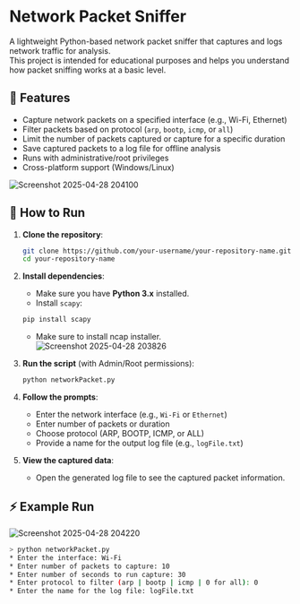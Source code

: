 # Network Packet Sniffer

A lightweight Python-based network packet sniffer that captures and logs network traffic for analysis.  
This project is intended for educational purposes and helps you understand how packet sniffing works at a basic level.

## 📜 Features

- Capture network packets on a specified interface (e.g., Wi-Fi, Ethernet)
- Filter packets based on protocol (`arp`, `bootp`, `icmp`, or `all`)
- Limit the number of packets captured or capture for a specific duration
- Save captured packets to a log file for offline analysis
- Runs with administrative/root privileges
- Cross-platform support (Windows/Linux)

![Screenshot 2025-04-28 204100](https://github.com/user-attachments/assets/89d7c95c-fa1f-48d2-b77c-c7bb68175809)


## 🚀 How to Run

1. **Clone the repository**:
    ```bash
    git clone https://github.com/your-username/your-repository-name.git
    cd your-repository-name
    ```

2. **Install dependencies**:
    - Make sure you have **Python 3.x** installed.
    - Install `scapy`:
    ```bash
    pip install scapy
    ```
    - Make sure to install ncap installer.
![Screenshot 2025-04-28 203826](https://github.com/user-attachments/assets/2cc00257-abc8-4452-843b-f2df6b549137)

3. **Run the script** (with Admin/Root permissions):
    ```bash
    python networkPacket.py
    ```

4. **Follow the prompts**:
    - Enter the network interface (e.g., `Wi-Fi` or `Ethernet`)
    - Enter number of packets or duration
    - Choose protocol (ARP, BOOTP, ICMP, or ALL)
    - Provide a name for the output log file (e.g., `logFile.txt`)

5. **View the captured data**:
    - Open the generated log file to see the captured packet information.

## ⚡ Example Run
![Screenshot 2025-04-28 204220](https://github.com/user-attachments/assets/c5aa3fb5-bc2d-48bd-822e-e236ae96be48)

```bash
> python networkPacket.py
* Enter the interface: Wi-Fi
* Enter number of packets to capture: 10
* Enter number of seconds to run capture: 30
* Enter protocol to filter (arp | bootp | icmp | 0 for all): 0
* Enter the name for the log file: logFile.txt
